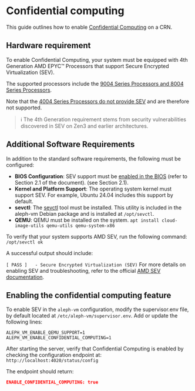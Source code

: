 # Confidential computing

This guide outlines how to enable [Confidential Computing](/computing/confidential/index.md) on a CRN.

## Hardware requirement
To enable Confidential Computing, your system must be equipped with 4th Generation AMD EPYC™ Processors that support Secure Encrypted Virtualization (SEV).

The supported processors include the [9004 Series Processors and 8004 Series Processors](https://www.amd.com/en/products/processors/server/epyc/4th-generation-9004-and-8004-series.html#tabs-4380fde236-item-2130f0d757-tab).

Note that the [4004 Series Processors do not provide SEV](https://www.amd.com/en/products/processors/server/epyc/infinity-guard.html) and are therefore not supported.

> ℹ️ The 4th Generation requirement stems from security vulnerabilities discovered in SEV on Zen3 and earlier architectures.

## Additional Software Requirements
In addition to the standard software requirements, the following must be configured:

* **BIOS Configuration**: SEV support must be [enabled in the BIOS](https://www.amd.com/content/dam/amd/en/documents/epyc-technical-docs/tuning-guides/58207-using-sev-with-amd-epyc-processors.pdf) (refer to Section 2.1 of the document). (see Section 2.1).
* **Kernel and Platform Support**: The operating system kernel must support SEV. For example, Ubuntu 24.04 includes this support by default.
* **sevctl**: The [sevctl](https://github.com/virtee/sevctl) tool must be installed. This utility is included in the aleph-vm Debian package and is installed at `/opt/sevctl`.
* **QEMU**: QEMU must be installed on the system. `apt install cloud-image-utils qemu-utils qemu-system-x86`

To verify that your system supports AMD SEV, run the following command:  `/opt/sevctl ok`

A successful output should include:

```[ PASS ]   - Secure Encrypted Virtualization (SEV)```
For more details on enabling SEV and troubleshooting, refer to the official [AMD SEV documentation](https://www.amd.com/fr/developer/sev.html).


## Enabling the confidential computing feature

To enable SEV in the `aleph-vm` configuration, modify the supervisor.env file, by default located at `/etc/aleph-vm/supervisor.env`. Add or update the following lines:
```
ALEPH_VM_ENABLE_QEMU_SUPPORT=1
ALEPH_VM_ENABLE_CONFIDENTIAL_COMPUTING=1

```

After starting the server, verify that Confidential Computing is enabled by checking the configuration endpoint at:
`http://localhost:4020/status/config` 

The endpoint should return:
```json
ENABLE_CONFIDENTIAL_COMPUTING: true
```
